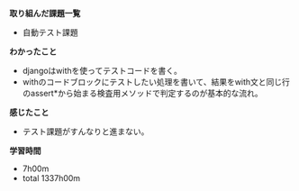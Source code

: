 **取り組んだ課題一覧**
* 自動テスト課題

**わかったこと**
* djangoはwithを使ってテストコードを書く。
* withのコードブロックにテストしたい処理を書いて、結果をwith文と同じ行のassert*から始まる検査用メソッドで判定するのが基本的な流れ。

**感じたこと**
* テスト課題がすんなりと進まない。

**学習時間**
* 7h00m
 * total 1337h00m
